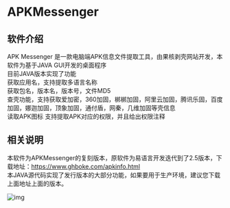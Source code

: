 # APKMessenger
## 软件介绍
APK Messenger 是一款电脑端APK信息文件提取工具，由果核剥壳网站开发，本软件为基于JAVA GUI开发的桌面程序  
目前JAVA版本实现了功能  
获取应用名，支持提取多语言名称  
获取包名，版本名，版本号，文件MD5  
查壳功能，支持获取爱加密，360加固，梆梆加固，阿里云加固，腾讯乐固，百度加固，娜迦加固，顶象加固，通付盾，网秦，几维加固等壳信息  
读取APK图标
支持提取APK对应的权限，并且给出权限注释  

## 相关说明  
本软件为APKMessenger的复刻版本，原软件为易语言开发迭代到了2.5版本，下载地址：https://www.ghboke.com/apkinfo.html  
本JAVA源代码实现了发行版本的大部分功能，如果要用于生产环境，建议您下载上面地址上面的版本。  

![img](https://www.ghboke.com/wp-content/uploads/2018/01/musicdownman02.png)